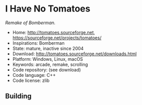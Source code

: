 # I Have No Tomatoes

_Remake of Bomberman._

- Home: http://tomatoes.sourceforge.net, https://sourceforge.net/projects/tomatoes/
- Inspirations: Bomberman
- State: mature, inactive since 2004
- Download: http://tomatoes.sourceforge.net/downloads.html
- Platform: Windows, Linux, macOS
- Keywords: arcade, remake, scrolling
- Code repository: (see download)
- Code language: C++
- Code license: zlib

## Building
